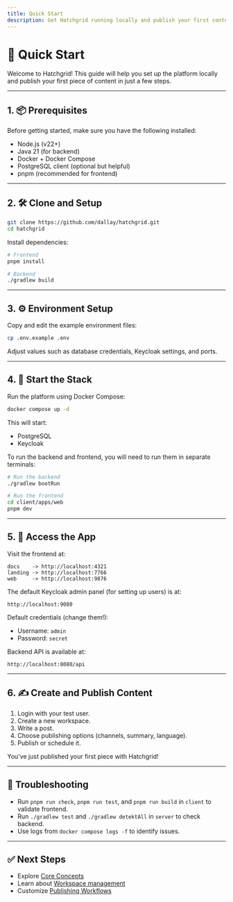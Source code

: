 ```yaml
---
title: Quick Start
description: Get Hatchgrid running locally and publish your first content.
---
```


# 🚀 Quick Start

Welcome to Hatchgrid! This guide will help you set up the platform locally and publish your first piece of content in just a few steps.

---

## 1. 📦 Prerequisites

Before getting started, make sure you have the following installed:

- Node.js (v22+)
- Java 21 (for backend)
- Docker + Docker Compose
- PostgreSQL client (optional but helpful)
- pnpm (recommended for frontend)

---

## 2. 🛠️ Clone and Setup

```bash
git clone https://github.com/dallay/hatchgrid.git
cd hatchgrid
```

Install dependencies:

```bash
# Frontend
pnpm install

# Backend
./gradlew build
```

---

## 3. ⚙️ Environment Setup

Copy and edit the example environment files:

```bash
cp .env.example .env
```

Adjust values such as database credentials, Keycloak settings, and ports.

---

## 4. 🐳 Start the Stack

Run the platform using Docker Compose:

```bash
docker compose up -d
```

This will start:
- PostgreSQL
- Keycloak

To run the backend and frontend, you will need to run them in separate terminals:

```bash
# Run the backend
./gradlew bootRun

# Run the frontend
cd client/apps/web
pnpm dev
```

---

## 5. 👤 Access the App

Visit the frontend at:

```text
docs    -> http://localhost:4321
landing -> http://localhost:7766
web     -> http://localhost:9876
```

The default Keycloak admin panel (for setting up users) is at:

```text
http://localhost:9080
```

Default credentials (change them!):

- Username: `admin`
- Password: `secret`

Backend API is available at:

```text
http://localhost:8080/api
```
---

## 6. ✍️ Create and Publish Content

1. Login with your test user.
2. Create a new workspace.
3. Write a post.
4. Choose publishing options (channels, summary, language).
5. Publish or schedule it.

You’ve just published your first piece with Hatchgrid!

---

## 🧪 Troubleshooting

- Run `pnpm run check`, `pnpm run test`, and `pnpm run build` in `client` to validate frontend.
- Run `./gradlew test` and `./gradlew detektAll` in `server` to check backend.
- Use logs from `docker compose logs -f` to identify issues.

---

## ✅ Next Steps

- Explore [Core Concepts](../core-concepts)
- Learn about [Workspace management](../core-concepts/workspace)
- Customize [Publishing Workflows](../user-guide/publish-channels)
